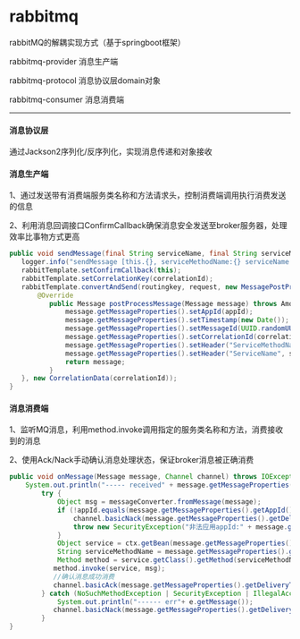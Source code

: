 # rabbitmq
rabbitMQ的解耦实现方式（基于springboot框架）

rabbitmq-provider   消息生产端

rabbitmq-protocol   消息协议层domain对象

rabbitmq-consumer   消息消费端


------------------------------------
#### 消息协议层

通过Jackson2序列化/反序列化，实现消息传递和对象接收


#### 消息生产端

1、通过发送带有消费端服务类名称和方法请求头，控制消费端调用执行消费发送的信息

2、利用消息回调接口ConfirmCallback确保消息安全发送至broker服务器，处理效率比事物方式更高

```java
public void sendMessage(final String serviceName, final String serviceMethodName,final String correlationId, Object request) {
   logger.info("sendMessage [this.{}, serviceMethodName:{} serviceName:{} correlationId: {}]", this.getClass(), serviceMethodName, serviceName, correlationId);
   rabbitTemplate.setConfirmCallback(this);
   rabbitTemplate.setCorrelationKey(correlationId);
   rabbitTemplate.convertAndSend(routingkey, request, new MessagePostProcessor() {            
       @Override
          public Message postProcessMessage(Message message) throws AmqpException {
              message.getMessageProperties().setAppId(appId);
              message.getMessageProperties().setTimestamp(new Date());
              message.getMessageProperties().setMessageId(UUID.randomUUID().toString());
              message.getMessageProperties().setCorrelationId(correlationId.getBytes());
              message.getMessageProperties().setHeader("ServiceMethodName", serviceMethodName);
              message.getMessageProperties().setHeader("ServiceName", serviceName);
              return message;
          }
   }, new CorrelationData(correlationId));
}
```

#### 消息消费端

1、监听MQ消息，利用method.invoke调用指定的服务类名称和方法，消费接收到的消息

2、使用Ack/Nack手动确认消息处理状态，保证broker消息被正确消费

```java
public void onMessage(Message message, Channel channel) throws IOException {
    System.out.println("----- received" + message.getMessageProperties());
		try {
			Object msg = messageConverter.fromMessage(message);
			if (!appId.equals(message.getMessageProperties().getAppId())){
		        channel.basicNack(message.getMessageProperties().getDeliveryTag(), false, false);
		        throw new SecurityException("非法应用appId:" + message.getMessageProperties().getAppId());
			}
			Object service = ctx.getBean(message.getMessageProperties().getHeaders().get("ServiceName").toString());
			String serviceMethodName = message.getMessageProperties().getHeaders().get("ServiceMethodName").toString();
			Method method = service.getClass().getMethod(serviceMethodName, msg.getClass());
	       method.invoke(service, msg);
	       //确认消息成功消费
	       channel.basicAck(message.getMessageProperties().getDeliveryTag(), false);
		} catch (NoSuchMethodException | SecurityException | IllegalAccessException | IllegalArgumentException | InvocationTargetException e) {
			System.out.println("------ err"+ e.getMessage());
	       channel.basicNack(message.getMessageProperties().getDeliveryTag(), false, false);
		}
}
```
